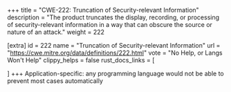 +++
title = "CWE-222: Truncation of Security-relevant Information"
description	= "The product truncates the display, recording, or processing of security-relevant information in a way that can obscure the source or nature of an attack."
weight = 222

[extra]
id = 222
name = "Truncation of Security-relevant Information"
url = "https://cwe.mitre.org/data/definitions/222.html"
vote = "No Help, or Langs Won't Help"
clippy_helps = false
rust_docs_links = [
	
]
+++
Application-specific: any programming language would not be able to prevent most cases automatically
